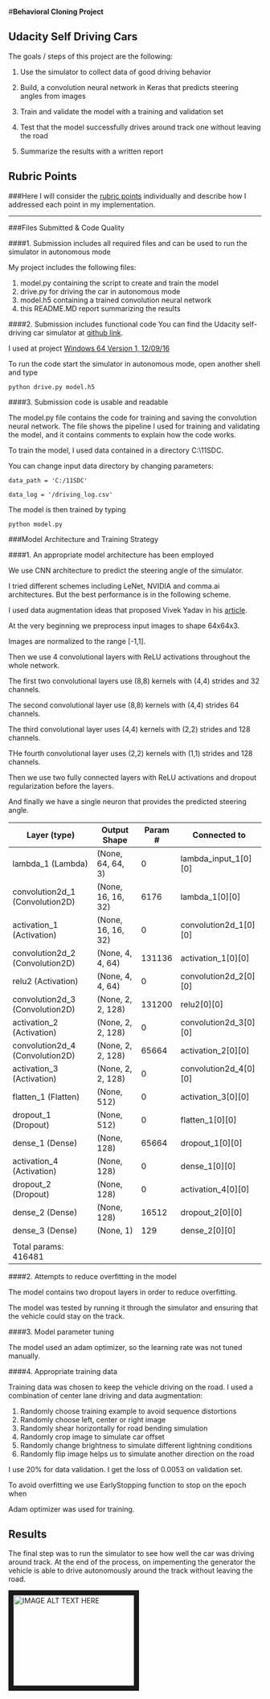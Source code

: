 #**Behavioral Cloning Project**
## Udacity Self Driving Cars


The goals / steps of this project are the following:

1. Use the simulator to collect data of good driving behavior

2. Build, a convolution neural network in Keras that predicts steering angles from images

3. Train and validate the model with a training and validation set

4. Test that the model successfully drives around track one without leaving the road

5. Summarize the results with a written report


[//]: # (Image References)

[image1]: ./examples/placeholder.png "Model Visualization"
[image2]: ./examples/placeholder.png "Grayscaling"
[image3]: ./examples/placeholder_small.png "Recovery Image"
[image4]: ./examples/placeholder_small.png "Recovery Image"
[image5]: ./examples/placeholder_small.png "Recovery Image"
[image6]: ./examples/placeholder_small.png "Normal Image"
[image7]: ./examples/placeholder_small.png "Flipped Image"

## Rubric Points
###Here I will consider the [rubric points](https://review.udacity.com/#!/rubrics/432/view) individually and describe how I addressed each point in my implementation.  

---
###Files Submitted & Code Quality

####1. Submission includes all required files and can be used to run the simulator in autonomous mode

My project includes the following files:

1. model.py containing the script to create and train the model
2. drive.py for driving the car in autonomous mode
3. model.h5 containing a trained convolution neural network 
4. this README.MD report summarizing the results


####2. Submission includes functional code
You can find the Udacity self-driving car simulator at [github link](https://github.com/udacity/self-driving-car-sim). 

I used at project [Windows 64 Version 1, 12/09/16](https://d17h27t6h515a5.cloudfront.net/topher/2016/November/5831f3a4_simulator-windows-64/simulator-windows-64.zip)

To run the code start the simulator in autonomous mode, open another shell and type

```
python drive.py model.h5
```

####3. Submission code is usable and readable

The model.py file contains the code for training and saving the convolution neural network. The file shows the pipeline I used for training and validating the model, and it contains comments to explain how the code works.

To train the model, I used data contained in a directory C:\11SDC.

You can change input data directory by changing parameters:

```
data_path = 'C:/11SDC'
```

```
data_log = '/driving_log.csv'
```

The model is then trained by typing

```
python model.py
```


###Model Architecture and Training Strategy

####1. An appropriate model architecture has been employed

We use CNN architecture to predict the steering angle of the simulator.

I tried different schemes including LeNet, NVIDIA and comma.ai architectures. But the best performance is in the following scheme.


I used data augmentation ideas that proposed Vivek Yadav in his [article](https://chatbotslife.com/using-augmentation-to-mimic-human-driving-496b569760a9#.4iywd3mzj).



At the very beginning we preprocess input images to shape 64x64x3. 

Images are normalized to the range [-1,1].

Then we use 4 convolutional layers with ReLU activations throughout the whole network. 

The first two convolutional layers use (8,8) kernels with (4,4) strides and 32 channels. 

The second convolutional layer use (8,8) kernels with (4,4) strides 64 channels. 

The third convolutional layer uses (4,4) kernels with (2,2) strides and 128 channels. 

THe fourth convolutional layer uses (2,2) kernels with (1,1) strides and 128 channels.

Then we use two fully connected layers with ReLU activations and dropout regularization before the layers. 

And finally we have a single neuron that provides the predicted steering angle. 


| Layer (type)                    | Output Shape      |    Param #   |  Connected to                     
|---------------------------------|-------------------|--------------|------------------------- 
| lambda_1 (Lambda)               | (None, 64, 64, 3) |    0          | lambda_input_1[0][0]             
| convolution2d_1 (Convolution2D) | (None, 16, 16, 32)  |  6176        | lambda_1[0][0]                   
| activation_1 (Activation)     |   (None, 16, 16, 32)   | 0           | convolution2d_1[0][0]            
| convolution2d_2 (Convolution2D) |  (None, 4, 4, 64)     | 131136    |  activation_1[0][0]               
| relu2 (Activation)              | (None, 4, 4, 64)     | 0          | convolution2d_2[0][0]            
| convolution2d_3 (Convolution2D) | (None, 2, 2, 128)    | 131200     | relu2[0][0]                      
| activation_2 (Activation)       | (None, 2, 2, 128)    | 0          | convolution2d_3[0][0]            
| convolution2d_4 (Convolution2D) | (None, 2, 2, 128)    | 65664      | activation_2[0][0]               
| activation_3 (Activation)       | (None, 2, 2, 128)    | 0          | convolution2d_4[0][0]            
| flatten_1 (Flatten)          |    (None, 512)          | 0          | activation_3[0][0]               
| dropout_1 (Dropout)           |   (None, 512)          | 0          | flatten_1[0][0]                  
| dense_1 (Dense)                |  (None, 128)          | 65664      | dropout_1[0][0]                  
| activation_4 (Activation)       | (None, 128)         |  0          | dense_1[0][0]                    
| dropout_2 (Dropout)             | (None, 128)        |   0          | activation_4[0][0]               
| dense_2 (Dense)                |  (None, 128)       |    16512      | dropout_2[0][0]                  
| dense_3 (Dense)                |  (None, 1)        |     129        | dense_2[0][0]                    
||||
| Total params: 416481




####2. Attempts to reduce overfitting in the model

The model contains two dropout layers in order to reduce overfitting. 

The model was tested by running it through the simulator and ensuring that the vehicle could stay on the track.

####3. Model parameter tuning

The model used an adam optimizer, so the learning rate was not tuned manually.

####4. Appropriate training data

Training data was chosen to keep the vehicle driving on the road. I used a combination of center lane driving and data augmentation:
1. Randomly choose training example to avoid sequence distortions
2. Randomly choose left, center or right image
2. Randomly shear horizontally for road bending simulation
3. Randomly crop image to simulate car offset
4. Randomly change brightness to simulate different lightning conditions
4. Randomly flip image helps us to simulate another direction on the road




I use 20% for data validation. I get the loss of 0.0053 on validation set.

To avoid overfitting we use EarlyStopping function to stop on the epoch when 

Adam optimizer was used for training. 




## Results


The final step was to run the simulator to see how well the car was driving around track. At the end of the process, on impementing the generator the vehicle is able to drive autonomously around the track without leaving the road.

<a href="http://www.youtube.com/watch?feature=player_embedded&v=5BTIE_fhReo
" target="_blank"><img src="http://img.youtube.com/vi/5BTIE_fhReo/0.jpg" 
alt="IMAGE ALT TEXT HERE" width="240" height="180" border="10" /></a>